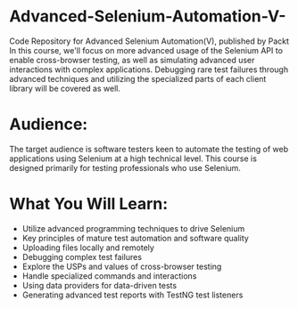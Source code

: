 # Advanced-Selenium-Automation-V-
Code Repository for Advanced Selenium Automation(V), published by Packt
In this course, we'll focus on more advanced usage of the Selenium API to enable cross-browser testing, as well as simulating advanced user interactions with complex applications. Debugging rare test failures through advanced techniques and utilizing the specialized parts of each client library will be covered as well.
# Audience:
The target audience is software testers keen to automate the testing of web applications using Selenium at a high technical level. This course is designed primarily for testing professionals who use Selenium.
# What You Will Learn:	
* Utilize advanced programming techniques to drive Selenium
* Key principles of mature test automation and software quality
* Uploading files locally and remotely
* Debugging complex test failures
* Explore the USPs and values of cross-browser testing
* Handle specialized commands and interactions
* Using data providers for data-driven tests
* Generating advanced test reports with TestNG test listeners
# 
